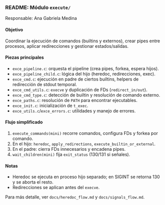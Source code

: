 ### README: Módulo `execute/`

Responsable: Ana Gabriela Medina

#### Objetivo
Coordinar la ejecución de comandos (builtins y externos), crear pipes entre procesos, aplicar redirecciones y gestionar estados/salidas.

#### Piezas principales
- `exce_pipeline.c`: orquesta el pipeline (crea pipes, forkea, espera hijos).
- `exce_pipeline_child.c`: lógica del hijo (heredoc, redirecciones, exec).
- `exce_cmd.c`: ejecución en padre de ciertos builtins, helpers de redirección de stdout temporal.
- `exce_cmd_utils.c`: `execve` y duplicación de FDs (`redirect_in/out`).
- `exce_cmd_type.c`: detección de builtin y resolución de comando externo.
- `exce_paths.c`: resolución de `PATH` para encontrar ejecutables.
- `exce_init.c`: inicialización de `t_exec`.
- `exce_utils.c`/`exce_errors.c`: utilidades y manejo de errores.

#### Flujo simplificado
1) `execute_commands(mini)` recorre comandos, configura FDs y forkea por comando.
2) En el hijo: `heredoc`, `apply_redirections`, `execute_builtin_or_external`.
3) En el padre: cierra FDs innecesarios y encadena pipes.
4) `wait_children(mini)` fija `exit_status` (130/131 si señales).

#### Notas
- Heredoc se ejecuta en proceso hijo separado; en SIGINT se retorna 130 y se aborta el resto.
- Redirecciones se aplican antes del `execve`.

Para más detalle, ver `docs/heredoc_flow.md` y `docs/signals_flow.md`.


